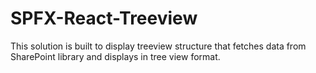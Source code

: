 # SPFX-React-Treeview
This solution is built to display treeview structure that fetches data from SharePoint library and displays in tree view format.

